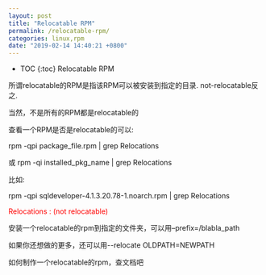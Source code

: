 ```yaml
---
layout: post
title: "Relocatable RPM"
permalink: /relocatable-rpm/
categories: linux,rpm
date: "2019-02-14 14:40:21 +0800"
---
```


* TOC
{:toc}
Relocatable RPM

所谓relocatable的RPM是指该RPM可以被安装到指定的目录. not-relocatable反之.

当然，不是所有的RPM都是relocatable的

查看一个RPM是否是relocatable的可以:

rpm -qpi package_file.rpm | grep Relocations

或
rpm -qi installed_pkg_name | grep Relocations

比如:

rpm -qpi sqldeveloper-4.1.3.20.78-1.noarch.rpm | grep Relocations

<span style="color:red">Relocations : (not relocatable)</span>

安装一个relocatable的rpm到指定的文件夹，可以用–prefix=/blabla_path

如果你还想做的更多，还可以用--relocate OLDPATH=NEWPATH

如何制作一个relocatable的rpm，查文档吧
